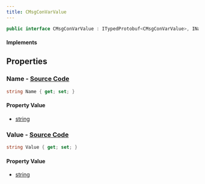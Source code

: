 ```yaml
---
title: CMsgConVarValue
---
```


```csharp
public interface CMsgConVarValue : ITypedProtobuf<CMsgConVarValue>, INativeHandle
```

#### Implements

## Properties

### **Name** - [Source Code](https://github.com/swiftly-solution/swiftlys2/blob/main/managed/src/SwiftlyS2.Generated/Protobufs/Interfaces/CMsgConVarValue.cs#L13)

```csharp
string Name { get; set; }
```

#### Property Value

- [string](https://learn.microsoft.com/dotnet/api/system.string)

### **Value** - [Source Code](https://github.com/swiftly-solution/swiftlys2/blob/main/managed/src/SwiftlyS2.Generated/Protobufs/Interfaces/CMsgConVarValue.cs#L16)

```csharp
string Value { get; set; }
```

#### Property Value

- [string](https://learn.microsoft.com/dotnet/api/system.string)

